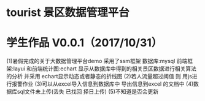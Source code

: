 # tourist 景区数据管理平台
  学生作品 V0.0.1（2017/10/31）
  ===========================
  (1)暑假完成的关于大数据管理平台demo 采用了ssm框架 数据库:mysql 前端框架:layui 和前端统计图:echart 显示从数据库中得到的相关景区数据进行相关算法的分析 并采用 echart显示动态或者静态的折线图
  (2)若人流量超过阈值 则 用js进行报警作业
  (3)可以从excel导入信息到数据库中 导出信息到excel 的文档中
  (4)数据库sql文件未上传(丢失 已找回 择日上传)
  (5)不知道是否会更新
